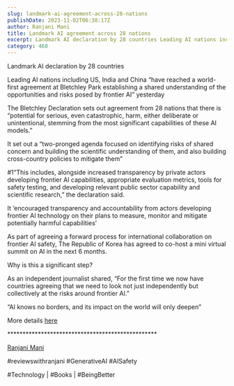 ```yaml
---
slug: landmark-ai-agreement-across-28-nations
publishDate: 2023-11-02T06:38:17Z
author: Ranjani Mani
title: Landmark AI agreement across 28 nations 
excerpt: Landmark AI declaration by 28 countries Leading AI nations including US, India and China “have reached a world-first agreement at Bletchley Park establishing a shared understanding of the opportunities and risks posed by frontier AI” yesterday The Bletchley Declaration sets out agreement from 28 nations that there is “potential for serious, even catastrophic, harm, either  ... 
category: 468
---
```


Landmark AI declaration by 28 countries

  
Leading AI nations including US, India and China “have reached a world-first agreement at Bletchley Park establishing a shared understanding of the opportunities and risks posed by frontier AI” yesterday

  
The Bletchley Declaration sets out agreement from 28 nations that there is “potential for serious, even catastrophic, harm, either deliberate or unintentional, stemming from the most significant capabilities of these AI models.”

  
It set out a “two-pronged agenda focused on identifying risks of shared concern and building the scientific understanding of them, and also building cross-country policies to mitigate them”

  
#1“This includes, alongside increased transparency by private actors developing frontier AI capabilities, appropriate evaluation metrics, tools for safety testing, and developing relevant public sector capability and scientific research,” the declaration said.

  
It ‘encouraged transparency and accountability from actors developing frontier AI technology on their plans to measure, monitor and mitigate potentially harmful capabilities’

  
As part of agreeing a forward process for international collaboration on frontier AI safety, The Republic of Korea has agreed to co-host a mini virtual summit on AI in the next 6 months.

  
Why is this a significant step?

  
As an independent journalist shared, “For the first time we now have countries agreeing that we need to look not just independently but collectively at the risks around frontier AI.”

  
“AI knows no borders, and its impact on the world will only deepen”

More details [here](https://www.gov.uk/government/news/countries-agree-to-safe-and-responsible-development-of-frontier-ai-in-landmark-bletchley-declaration?utm%5Fsource=www.dailyzaps.com&utm%5Fmedium=newsletter&utm%5Fcampaign=landmark-ai-agreement-by-28-countries)

  
\*\*\*\*\*\*\*\*\*\*\*\*\*\*\*\*\*\*\*\*\*\*\*\*\*\*\*\*\*\*\*\*\*\*\*\*\*\*\*\*\*\*\*\*\*\*\*\*\*

[Ranjani Mani](https://www.linkedin.com/feed/#)

#reviewswithranjani #GenerativeAI #AISafety

  
#Technology | #Books | #BeingBetter